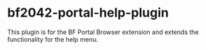 # bf2042-portal-help-plugin
This plugin is for the BF Portal Browser extension and extends the functionality for the help menu.
